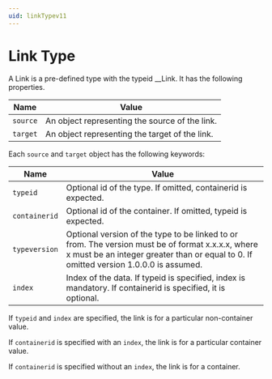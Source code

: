 ```yaml
---
uid: linkTypev11
---
```


# Link Type

A Link is a pre-defined type with the typeid __Link. It has the following properties.

| Name | Value |
| --- | --- |
| `source` | An object representing the source of the link. |
| `target` | An object representing the target of the link. |

Each `source` and `target` object has the following keywords:

| Name | Value |
| --- | --- |
| `typeid` | Optional id of the type. If omitted, containerid is expected. |
| `containerid` | Optional id of the container. If omitted, typeid is expected. |
| `typeversion` | Optional version of the type to be linked to or from. The version must be of format x.x.x.x, where x must be an integer greater than or equal to 0. If omitted version 1.0.0.0 is assumed. |
| `index` | Index of the data. If typeid is specified, index is mandatory. If containerid is specified, it is optional. |


If `typeid` and `index` are specified, the link is for a particular non-container value.

If `containerid`  is specified with an `index`, the link is for a particular container value.

If `containerid`  is specified without an `index`, the link is for a container.

